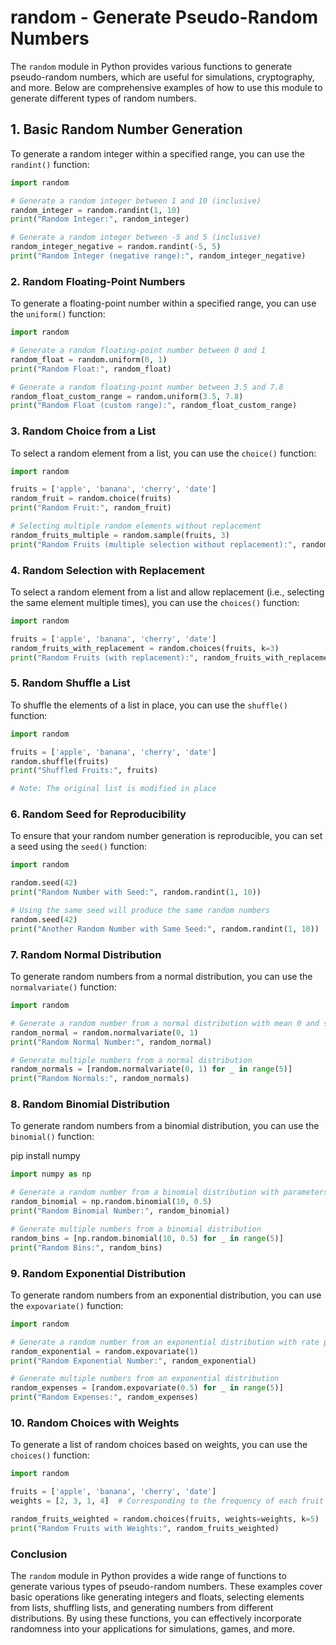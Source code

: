 # random - Generate Pseudo-Random Numbers

The `random` module in Python provides various functions to generate pseudo-random numbers, which are useful for simulations, cryptography, and more. Below are comprehensive examples of how to use this module to generate different types of random numbers.

## 1. Basic Random Number Generation

To generate a random integer within a specified range, you can use the `randint()` function:

```python
import random

# Generate a random integer between 1 and 10 (inclusive)
random_integer = random.randint(1, 10)
print("Random Integer:", random_integer)

# Generate a random integer between -5 and 5 (inclusive)
random_integer_negative = random.randint(-5, 5)
print("Random Integer (negative range):", random_integer_negative)
```

### 2. Random Floating-Point Numbers

To generate a floating-point number within a specified range, you can use the `uniform()` function:

```python
import random

# Generate a random floating-point number between 0 and 1
random_float = random.uniform(0, 1)
print("Random Float:", random_float)

# Generate a random floating-point number between 3.5 and 7.8
random_float_custom_range = random.uniform(3.5, 7.8)
print("Random Float (custom range):", random_float_custom_range)
```

### 3. Random Choice from a List

To select a random element from a list, you can use the `choice()` function:

```python
import random

fruits = ['apple', 'banana', 'cherry', 'date']
random_fruit = random.choice(fruits)
print("Random Fruit:", random_fruit)

# Selecting multiple random elements without replacement
random_fruits_multiple = random.sample(fruits, 3)
print("Random Fruits (multiple selection without replacement):", random_fruits_multiple)
```

### 4. Random Selection with Replacement

To select a random element from a list and allow replacement (i.e., selecting the same element multiple times), you can use the `choices()` function:

```python
import random

fruits = ['apple', 'banana', 'cherry', 'date']
random_fruits_with_replacement = random.choices(fruits, k=3)
print("Random Fruits (with replacement):", random_fruits_with_replacement)
```

### 5. Random Shuffle a List

To shuffle the elements of a list in place, you can use the `shuffle()` function:

```python
import random

fruits = ['apple', 'banana', 'cherry', 'date']
random.shuffle(fruits)
print("Shuffled Fruits:", fruits)

# Note: The original list is modified in place
```

### 6. Random Seed for Reproducibility

To ensure that your random number generation is reproducible, you can set a seed using the `seed()` function:

```python
import random

random.seed(42)
print("Random Number with Seed:", random.randint(1, 10))

# Using the same seed will produce the same random numbers
random.seed(42)
print("Another Random Number with Same Seed:", random.randint(1, 10))
```

### 7. Random Normal Distribution

To generate random numbers from a normal distribution, you can use the `normalvariate()` function:

```python
import random

# Generate a random number from a normal distribution with mean 0 and standard deviation 1
random_normal = random.normalvariate(0, 1)
print("Random Normal Number:", random_normal)

# Generate multiple numbers from a normal distribution
random_normals = [random.normalvariate(0, 1) for _ in range(5)]
print("Random Normals:", random_normals)
```

### 8. Random Binomial Distribution

To generate random numbers from a binomial distribution, you can use the `binomial()` function:

pip install numpy

```python
import numpy as np

# Generate a random number from a binomial distribution with parameters n=10 and p=0.5
random_binomial = np.random.binomial(10, 0.5)
print("Random Binomial Number:", random_binomial)

# Generate multiple numbers from a binomial distribution
random_bins = [np.random.binomial(10, 0.5) for _ in range(5)]
print("Random Bins:", random_bins)
```

### 9. Random Exponential Distribution

To generate random numbers from an exponential distribution, you can use the `expovariate()` function:

```python
import random

# Generate a random number from an exponential distribution with rate parameter λ=1
random_exponential = random.expovariate(1)
print("Random Exponential Number:", random_exponential)

# Generate multiple numbers from an exponential distribution
random_expenses = [random.expovariate(0.5) for _ in range(5)]
print("Random Expenses:", random_expenses)
```

### 10. Random Choices with Weights

To generate a list of random choices based on weights, you can use the `choices()` function:

```python
import random

fruits = ['apple', 'banana', 'cherry', 'date']
weights = [2, 3, 1, 4]  # Corresponding to the frequency of each fruit

random_fruits_weighted = random.choices(fruits, weights=weights, k=5)
print("Random Fruits with Weights:", random_fruits_weighted)
```

### Conclusion

The `random` module in Python provides a wide range of functions to generate various types of pseudo-random numbers. These examples cover basic operations like generating integers and floats, selecting elements from lists, shuffling lists, and generating numbers from different distributions. By using these functions, you can effectively incorporate randomness into your applications for simulations, games, and more.
